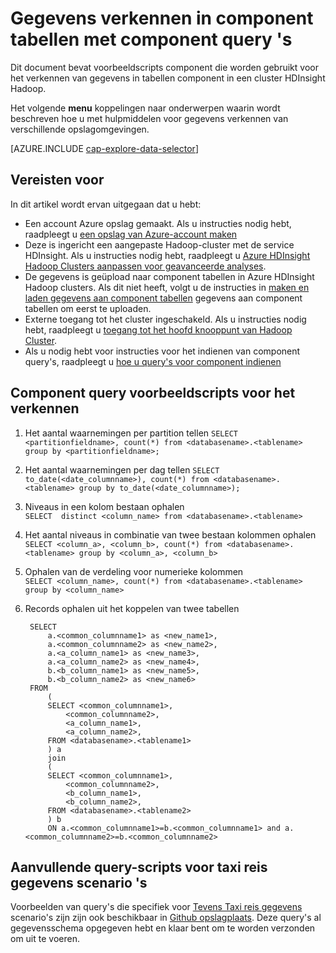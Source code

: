 <properties
    pageTitle="Gegevens verkennen in component tabellen met query's component | Microsoft Azure"
    description="Gegevens verkennen in component tabellen met component query's."
    services="machine-learning"
    documentationCenter=""
    authors="bradsev"
    manager="jhubbard"
    editor="cgronlun"  />

<tags
    ms.service="machine-learning"
    ms.workload="data-services"
    ms.tgt_pltfrm="na"
    ms.devlang="na"
    ms.topic="article"
    ms.date="09/13/2016"
    ms.author="bradsev" />

# <a name="explore-data-in-hive-tables-with-hive-queries"></a>Gegevens verkennen in component tabellen met component query 's

Dit document bevat voorbeeldscripts component die worden gebruikt voor het verkennen van gegevens in tabellen component in een cluster HDInsight Hadoop.

Het volgende **menu** koppelingen naar onderwerpen waarin wordt beschreven hoe u met hulpmiddelen voor gegevens verkennen van verschillende opslagomgevingen.

[AZURE.INCLUDE [cap-explore-data-selector](../../includes/cap-explore-data-selector.md)]

## <a name="prerequisites"></a>Vereisten voor
In dit artikel wordt ervan uitgegaan dat u hebt:

* Een account Azure opslag gemaakt. Als u instructies nodig hebt, raadpleegt u [een opslag van Azure-account maken](../storage/storage-create-storage-account.md#create-a-storage-account)
* Deze is ingericht een aangepaste Hadoop-cluster met de service HDInsight. Als u instructies nodig hebt, raadpleegt u [Azure HDInsight Hadoop Clusters aanpassen voor geavanceerde analyses](machine-learning-data-science-customize-hadoop-cluster.md).
* De gegevens is geüpload naar component tabellen in Azure HDInsight Hadoop clusters. Als dit niet heeft, volgt u de instructies in [maken en laden gegevens aan component tabellen](machine-learning-data-science-move-hive-tables.md) gegevens aan component tabellen om eerst te uploaden.
* Externe toegang tot het cluster ingeschakeld. Als u instructies nodig hebt, raadpleegt u [toegang tot het hoofd knooppunt van Hadoop Cluster](machine-learning-data-science-customize-hadoop-cluster.md#headnode).
* Als u nodig hebt voor instructies voor het indienen van component query's, raadpleegt u [hoe u query's voor component indienen](machine-learning-data-science-move-hive-tables.md#submit)

## <a name="example-hive-query-scripts-for-data-exploration"></a>Component query voorbeeldscripts voor het verkennen

1. Het aantal waarnemingen per partition tellen `SELECT <partitionfieldname>, count(*) from <databasename>.<tablename> group by <partitionfieldname>;`

2. Het aantal waarnemingen per dag tellen `SELECT to_date(<date_columnname>), count(*) from <databasename>.<tablename> group by to_date(<date_columnname>);`

3. Niveaus in een kolom bestaan ophalen  
    `SELECT  distinct <column_name> from <databasename>.<tablename>`

4. Het aantal niveaus in combinatie van twee bestaan kolommen ophalen `SELECT <column_a>, <column_b>, count(*) from <databasename>.<tablename> group by <column_a>, <column_b>`

5. Ophalen van de verdeling voor numerieke kolommen  
    `SELECT <column_name>, count(*) from <databasename>.<tablename> group by <column_name>`

6. Records ophalen uit het koppelen van twee tabellen

        SELECT
            a.<common_columnname1> as <new_name1>,
            a.<common_columnname2> as <new_name2>,
            a.<a_column_name1> as <new_name3>,
            a.<a_column_name2> as <new_name4>,
            b.<b_column_name1> as <new_name5>,
            b.<b_column_name2> as <new_name6>
        FROM
            (
            SELECT <common_columnname1>,
                <common_columnname2>,
                <a_column_name1>,
                <a_column_name2>,
            FROM <databasename>.<tablename1>
            ) a
            join
            (
            SELECT <common_columnname1>,
                <common_columnname2>,
                <b_column_name1>,
                <b_column_name2>,
            FROM <databasename>.<tablename2>
            ) b
            ON a.<common_columnname1>=b.<common_columnname1> and a.<common_columnname2>=b.<common_columnname2>

## <a name="additional-query-scripts-for-taxi-trip-data-scenarios"></a>Aanvullende query-scripts voor taxi reis gegevens scenario 's

Voorbeelden van query's die specifiek voor [Tevens Taxi reis gegevens](http://chriswhong.com/open-data/foil_nyc_taxi/) scenario's zijn zijn ook beschikbaar in [Github opslagplaats](https://github.com/Azure/Azure-MachineLearning-DataScience/tree/master/Misc/DataScienceProcess/DataScienceScripts). Deze query's al gegevensschema opgegeven hebt en klaar bent om te worden verzonden om uit te voeren.
